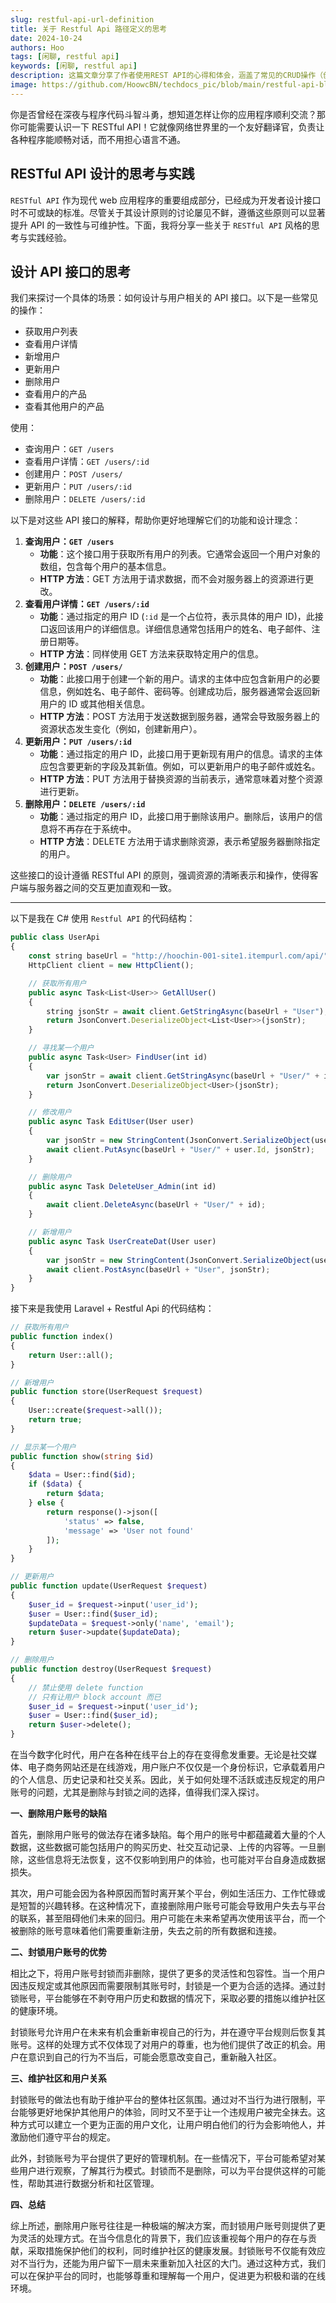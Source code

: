 ```yaml
---
slug: restful-api-url-definition
title: 关于 Restful Api 路径定义的思考
date: 2024-10-24
authors: Hoo
tags: [闲聊, restful api]
keywords: [闲聊, restful api]
description: 这篇文章分享了作者使用REST API的心得和体会，涵盖了常见的CRUD操作（创建、读取、更新、删除）。通过实践和优化，帮助读者更好地理解RESTful架构并高效地与后端进行数据交互。
image: https://github.com/HoowcBN/techdocs_pic/blob/main/restful-api-blog.jpg?raw=true
---
```


你是否曾经在深夜与程序代码斗智斗勇，想知道怎样让你的应用程序顺利交流？那你可能需要认识一下 RESTful API！它就像网络世界里的一个友好翻译官，负责让各种程序能顺畅对话，而不用担心语言不通。

<!-- truncate -->

## RESTful API 设计的思考与实践

`RESTful API` 作为现代 web 应用程序的重要组成部分，已经成为开发者设计接口时不可或缺的标准。尽管关于其设计原则的讨论屡见不鲜，遵循这些原则可以显著提升 API 的一致性与可维护性。下面，我将分享一些关于 `RESTful API` 风格的思考与实践经验。

## 设计 API 接口的思考

我们来探讨一个具体的场景：如何设计与用户相关的 API 接口。以下是一些常见的操作：

- 获取用户列表
- 查看用户详情
- 新增用户
- 更新用户
- 删除用户
- 查看用户的产品
- 查看其他用户的产品

使用：

- 查询用户：`GET /users`
- 查看用户详情：`GET /users/:id`
- 创建用户：`POST /users/`
- 更新用户：`PUT /users/:id`
- 删除用户：`DELETE /users/:id`

以下是对这些 API 接口的解释，帮助你更好地理解它们的功能和设计理念：

1. **查询用户：`GET /users`**
   - **功能**：这个接口用于获取所有用户的列表。它通常会返回一个用户对象的数组，包含每个用户的基本信息。
   - **HTTP 方法**：GET 方法用于请求数据，而不会对服务器上的资源进行更改。
2. **查看用户详情：`GET /users/:id`**
   - **功能**：通过指定的用户 ID (`:id` 是一个占位符，表示具体的用户 ID)，此接口返回该用户的详细信息。详细信息通常包括用户的姓名、电子邮件、注册日期等。
   - **HTTP 方法**：同样使用 GET 方法来获取特定用户的信息。
3. **创建用户：`POST /users/`**
   - **功能**：此接口用于创建一个新的用户。请求的主体中应包含新用户的必要信息，例如姓名、电子邮件、密码等。创建成功后，服务器通常会返回新用户的 ID 或其他相关信息。
   - **HTTP 方法**：POST 方法用于发送数据到服务器，通常会导致服务器上的资源状态发生变化（例如，创建新用户）。
4. **更新用户：`PUT /users/:id`**
   - **功能**：通过指定的用户 ID，此接口用于更新现有用户的信息。请求的主体应包含要更新的字段及其新值。例如，可以更新用户的电子邮件或姓名。
   - **HTTP 方法**：PUT 方法用于替换资源的当前表示，通常意味着对整个资源进行更新。
5. **删除用户：`DELETE /users/:id`**
   - **功能**：通过指定的用户 ID，此接口用于删除该用户。删除后，该用户的信息将不再存在于系统中。
   - **HTTP 方法**：DELETE 方法用于请求删除资源，表示希望服务器删除指定的用户。

这些接口的设计遵循 RESTful API 的原则，强调资源的清晰表示和操作，使得客户端与服务器之间的交互更加直观和一致。

------

以下是我在 C# 使用 `Restful API` 的代码结构：

```js
public class UserApi
{
	const string baseUrl = "http://hoochin-001-site1.itempurl.com/api/"; // Restful Api 的链接
	HttpClient client = new HttpClient();

	// 获取所有用户
	public async Task<List<User>> GetAllUser()
	{
		string jsonStr = await client.GetStringAsync(baseUrl + "User");
		return JsonConvert.DeserializeObject<List<User>>(jsonStr);
	}

	// 寻找某一个用户
	public async Task<User> FindUser(int id)
	{
		var jsonStr = await client.GetStringAsync(baseUrl + "User/" + id);
		return JsonConvert.DeserializeObject<User>(jsonStr);
	}

	// 修改用户
	public async Task EditUser(User user)
	{
		var jsonStr = new StringContent(JsonConvert.SerializeObject(user), Encoding.UTF8, "application/json");
		await client.PutAsync(baseUrl + "User/" + user.Id, jsonStr);
	}

	// 删除用户
	public async Task DeleteUser_Admin(int id)
	{
		await client.DeleteAsync(baseUrl + "User/" + id);
	}

	// 新增用户
	public async Task UserCreateDat(User user)
	{
		var jsonStr = new StringContent(JsonConvert.SerializeObject(user), Encoding.UTF8, "application/json");
		await client.PostAsync(baseUrl + "User", jsonStr);
	}
}
```

接下来是我使用 Laravel + Restful Api 的代码结构：

```php
// 获取所有用户
public function index()
{
    return User::all();
}

// 新增用户
public function store(UserRequest $request)
{
    User::create($request->all());
    return true;
}

// 显示某一个用户
public function show(string $id)
{
    $data = User::find($id);
    if ($data) {
        return $data;
    } else {
        return response()->json([
            'status' => false,
            'message' => 'User not found'
        ]);
    }
}

// 更新用户
public function update(UserRequest $request)
{
    $user_id = $request->input('user_id');
    $user = User::find($user_id);
    $updateData = $request->only('name', 'email');
    return $user->update($updateData);
}

// 删除用户
public function destroy(UserRequest $request)
{
    // 禁止使用 delete function
    // 只有让用户 block account 而已
    $user_id = $request->input('user_id');
    $user = User::find($user_id);
    return $user->delete();
}
```

在当今数字化时代，用户在各种在线平台上的存在变得愈发重要。无论是社交媒体、电子商务网站还是在线游戏，用户账户不仅仅是一个身份标识，它承载着用户的个人信息、历史记录和社交关系。因此，关于如何处理不活跃或违反规定的用户账号的问题，尤其是删除与封锁之间的选择，值得我们深入探讨。

**一、删除用户账号的缺陷**

首先，删除用户账号的做法存在诸多缺陷。每个用户的账号中都蕴藏着大量的个人数据，这些数据可能包括用户的购买历史、社交互动记录、上传的内容等。一旦删除，这些信息将无法恢复，这不仅影响到用户的体验，也可能对平台自身造成数据损失。

其次，用户可能会因为各种原因而暂时离开某个平台，例如生活压力、工作忙碌或是短暂的兴趣转移。在这种情况下，直接删除用户账号可能会导致用户失去与平台的联系，甚至阻碍他们未来的回归。用户可能在未来希望再次使用该平台，而一个被删除的账号意味着他们需要重新注册，失去之前的所有数据和连接。

**二、封锁用户账号的优势**

相比之下，将用户账号封锁而非删除，提供了更多的灵活性和包容性。当一个用户因违反规定或其他原因而需要限制其账号时，封锁是一个更为合适的选择。通过封锁账号，平台能够在不剥夺用户历史和数据的情况下，采取必要的措施以维护社区的健康环境。

封锁账号允许用户在未来有机会重新审视自己的行为，并在遵守平台规则后恢复其账号。这样的处理方式不仅体现了对用户的尊重，也为他们提供了改正的机会。用户在意识到自己的行为不当后，可能会愿意改变自己，重新融入社区。

**三、维护社区和用户关系**

封锁账号的做法也有助于维护平台的整体社区氛围。通过对不当行为进行限制，平台能够更好地保护其他用户的体验，同时又不至于让一个违规用户被完全抹去。这种方式可以建立一个更为正面的用户文化，让用户明白他们的行为会影响他人，并激励他们遵守平台的规定。

此外，封锁账号为平台提供了更好的管理机制。在一些情况下，平台可能希望对某些用户进行观察，了解其行为模式。封锁而不是删除，可以为平台提供这样的可能性，帮助其进行数据分析和社区管理。

**四、总结**

综上所述，删除用户账号往往是一种极端的解决方案，而封锁用户账号则提供了更为灵活的处理方式。在当今信息化的背景下，我们应该重视每个用户的存在与贡献，采取措施保护他们的权利，同时维护社区的健康发展。封锁账号不仅能有效应对不当行为，还能为用户留下一扇未来重新加入社区的大门。通过这种方式，我们可以在保护平台的同时，也能够尊重和理解每一个用户，促进更为积极和谐的在线环境。
